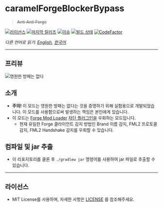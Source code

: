 # caramelForgeBlockerBypass 
> ~~Anti Anti Forge~~

[![라이선스](https://img.shields.io/github/license/LemonCaramel/caramelForgeBlockerBypass)](https://github.com/LemonCaramel/caramelForgeBlockerBypass/blob/master/LICENSE)
[![마지막 릴리즈](https://img.shields.io/github/v/release/LemonCaramel/caramelForgeBlockerBypass)](https://caramel.moe/)
[![이슈](https://img.shields.io/github/issues/LemonCaramel/caramelForgeBlockerBypass)](https://github.com/LemonCaramel/caramelForgeBlockerBypass/issues)
[![빌드 상태](https://travis-ci.com/LemonCaramel/caramelForgeBlockerBypass.svg?branch=master)](https://travis-ci.com/LemonCaramel/caramelForgeBlockerBypass)
[![CodeFactor](https://www.codefactor.io/repository/github/lemoncaramel/caramelforgeblockerbypass/badge/master)](https://www.codefactor.io/repository/github/lemoncaramel/caramelforgeblockerbypass/overview/master)

*다른 언어로 읽기: [English](README.md), [한국어](README.ko.md).*

--------

프리뷰
--------
![영원한 방패는 없다](https://user-images.githubusercontent.com/45729082/103235450-92f5ea80-4985-11eb-8279-20d3a9d3512f.gif)

소개
--------
 - **주의!** 이 모드는 영원한 방패는 없다는 것을 증명하기 위해 실험용으로 개발되었습니다. 이 모드를 사용함으로써 발생하는 책임은 본인에게 있습니다.
 - 이 모드는 [Forge Mod Loader](https://github.com/MinecraftForge/MinecraftForge) [차단 플러그인을](https://github.com/LemonCaramel/caramelForgeBlocker) 우회하는 모드입니다.
   - 현재 유일한 Forge 클라이언트 감지 방법인 Brand 이름 감지, FML2 프로토콜 감지, FML2 Handshake 감지를 우회할 수 있습니다.


컴파일 및 jar 추출
--------
- 이 리포지토리를 클론 후 `./gradlew jar` 명령어를 사용하여 jar 파일로 추출할 수 있습니다.

----------

라이선스
--------
 - MIT License를 사용하며, 자세한 사항은 [LICENSE](https://github.com/LemonCaramel/caramelForgeBlockerBypass/blob/master/LICENSE) 를 참조해주세요.
